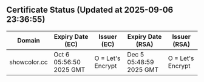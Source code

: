 ## Certificate Status (Updated at 2025-09-06 23:36:55)
| Domain | Expiry Date (EC) | Issuer (EC) | Expiry Date (RSA) | Issuer (RSA) |
|--------|------------------|-------------|-------------------|--------------|
| showcolor.cc | Oct  6 05:56:50 2025 GMT |  O = Let's Encrypt | Dec  5 05:48:59 2025 GMT |  O = Let's Encrypt |
